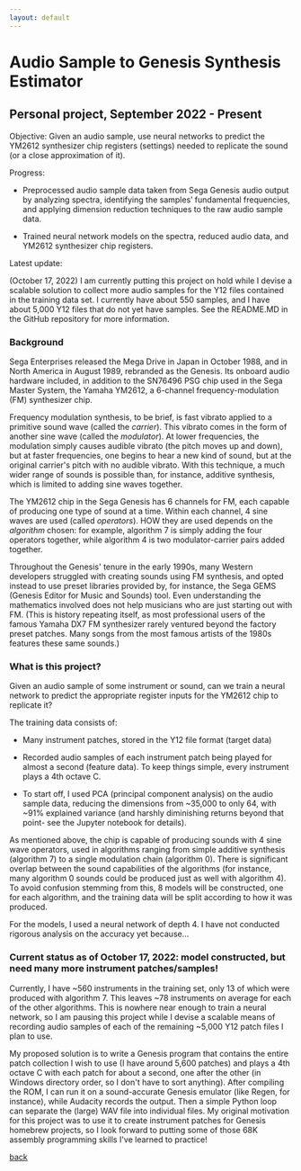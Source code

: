 ```yaml
---
layout: default
---
```


# Audio Sample to Genesis Synthesis Estimator

## Personal project, September 2022 - Present

Objective: Given an audio sample, use neural networks to predict the YM2612 synthesizer chip registers (settings) needed to replicate the sound (or a close approximation of it).

Progress:

- Preprocessed audio sample data taken from Sega Genesis audio output by analyzing spectra, identifying the samples’ fundamental frequencies, and applying dimension reduction techniques to the raw audio sample data.

- Trained neural network models on the spectra, reduced audio data, and YM2612 synthesizer chip registers.

Latest update:

(October 17, 2022) I am currently putting this project on hold while I devise a scalable solution to collect more audio samples for the Y12 files contained in the training data set. I currently have about 550 samples, and I have about 5,000 Y12 files that do not yet have samples. See the README.MD in the GitHub repository for more information.

### Background

Sega Enterprises released the Mega Drive in Japan in October 1988, and in North America in August 1989, rebranded as the Genesis. Its onboard audio hardware included, in addition to the SN76496 PSG chip used in the Sega Master System, the Yamaha YM2612, a 6-channel frequency-modulation (FM) synthesizer chip.

Frequency modulation synthesis, to be brief, is fast vibrato applied to a primitive sound wave (called the *carrier*). This vibrato comes in the form of another sine wave (called the *modulator*). At lower frequencies, the modulation simply causes audible vibrato (the pitch moves up and down), but at faster frequencies, one begins to hear a new kind of sound, but at the original carrier's pitch with no audible vibrato. With this technique, a much wider range of sounds is possible than, for instance, additive synthesis, which is limited to adding sine waves together.

The YM2612 chip in the Sega Genesis has 6 channels for FM, each capable of producing one type of sound at a time. Within each channel, 4 sine waves are used (called *operators*). HOW they are used depends on the *algorithm* chosen: for example, algorithm 7 is simply adding the four operators together, while algorithm 4 is two modulator-carrier pairs added together.

Throughout the Genesis' tenure in the early 1990s, many Western developers struggled with creating sounds using FM synthesis, and opted instead to use preset libraries provided by, for instance, the Sega GEMS (Genesis Editor for Music and Sounds) tool. Even understanding the mathematics involved does not help musicians who are just starting out with FM. (This is history repeating itself, as most professional users of the famous Yamaha DX7 FM synthesizer rarely ventured beyond the factory preset patches. Many songs from the most famous artists of the 1980s features these same sounds.)

### What is this project?

Given an audio sample of some instrument or sound, can we train a neural network to predict the appropriate register inputs for the YM2612 chip to replicate it?

The training data consists of:

- Many instrument patches, stored in the Y12 file format (target data)

- Recorded audio samples of each instrument patch being played for almost a second (feature data). To keep things simple, every instrument plays a 4th octave C.

- To start off, I used PCA (principal component analysis) on the audio sample data, reducing the dimensions from ~35,000 to only 64, with ~91% explained variance (and harshly diminishing returns beyond that point- see the Jupyter notebook for details).

As mentioned above, the chip is capable of producing sounds with 4 sine wave operators, used in algorithms ranging from simple additive synthesis (algorithm 7) to a single modulation chain (algorithm 0). There is significant overlap between the sound capabilities of the algorithms (for instance, many algorithm 0 sounds could be produced just as well with algorithm 4). To avoid confusion stemming from this, 8 models will be constructed, one for each algorithm, and the training data will be split according to how it was produced.

For the models, I used a neural network of depth 4. I have not conducted rigorous analysis on the accuracy yet because...

### Current status as of October 17, 2022: model constructed, but need many more instrument patches/samples!

Currently, I have ~560 instruments in the training set, only 13 of which were produced with algorithm 7. This leaves ~78 instruments on average for each of the other algorithms. This is nowhere near enough to train a neural network, so I am pausing this project while I devise a scalable means of recording audio samples of each of the remaining ~5,000 Y12 patch files I plan to use.

My proposed solution is to write a Genesis program that contains the entire patch collection I wish to use (I have around 5,600 patches) and plays a 4th octave C with each patch for about a second, one after the other (in Windows directory order, so I don't have to sort anything). After compiling the ROM, I can run it on a sound-accurate Genesis emulator (like Regen, for instance), while Audacity records the output. Then a simple Python loop can separate the (large) WAV file into individual files. My original motivation for this project was to use it to create instrument patches for Genesis homebrew projects, so I look forward to putting some of those 68K assembly programming skills I've learned to practice!

[back](./)
